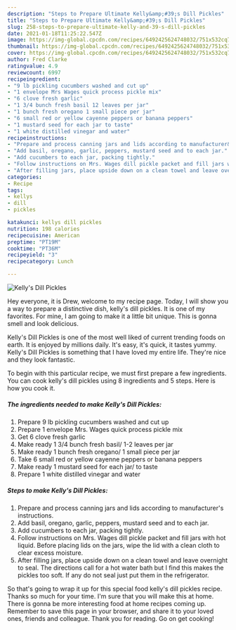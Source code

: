 ```yaml
---
description: "Steps to Prepare Ultimate Kelly&amp;#39;s Dill Pickles"
title: "Steps to Prepare Ultimate Kelly&amp;#39;s Dill Pickles"
slug: 258-steps-to-prepare-ultimate-kelly-and-39-s-dill-pickles
date: 2021-01-18T11:25:22.547Z
image: https://img-global.cpcdn.com/recipes/6492425624748032/751x532cq70/kellys-dill-pickles-recipe-main-photo.jpg
thumbnail: https://img-global.cpcdn.com/recipes/6492425624748032/751x532cq70/kellys-dill-pickles-recipe-main-photo.jpg
cover: https://img-global.cpcdn.com/recipes/6492425624748032/751x532cq70/kellys-dill-pickles-recipe-main-photo.jpg
author: Fred Clarke
ratingvalue: 4.9
reviewcount: 6997
recipeingredient:
- "9 lb pickling cucumbers washed and cut up"
- "1 envelope Mrs Wages quick process pickle mix"
- "6 clove fresh garlic"
- "1 3/4 bunch fresh basil 12 leaves per jar"
- "1 bunch fresh oregano 1 small piece per jar"
- "6 small red or yellow cayenne peppers or banana peppers"
- "1 mustard seed for each jar to taste"
- "1 white distilled vinegar and water"
recipeinstructions:
- "Prepare and process canning jars and lids according to manufacturer&#39;s instructions."
- "Add basil, oregano, garlic, peppers, mustard seed and to each jar."
- "Add cucumbers to each jar, packing tightly."
- "Follow instructions on Mrs. Wages dill pickle packet and fill jars with hot liquid. Before placing lids on the jars, wipe the lid with a clean cloth to clear excess moisture."
- "After filling jars, place upside down on a clean towel and leave overnight to seal.  The directions call for a hot water bath but I find this makes the pickles too soft.  If any do not seal just put them in the refrigerator."
categories:
- Recipe
tags:
- kellys
- dill
- pickles

katakunci: kellys dill pickles 
nutrition: 198 calories
recipecuisine: American
preptime: "PT19M"
cooktime: "PT36M"
recipeyield: "3"
recipecategory: Lunch

---
```



![Kelly&#39;s Dill Pickles](https://img-global.cpcdn.com/recipes/6492425624748032/751x532cq70/kellys-dill-pickles-recipe-main-photo.jpg)

Hey everyone, it is Drew, welcome to my recipe page. Today, I will show you a way to prepare a distinctive dish, kelly&#39;s dill pickles. It is one of my favorites. For mine, I am going to make it a little bit unique. This is gonna smell and look delicious.

Kelly&#39;s Dill Pickles is one of the most well liked of current trending foods on earth. It is enjoyed by millions daily. It's easy, it's quick, it tastes yummy. Kelly&#39;s Dill Pickles is something that I have loved my entire life. They're nice and they look fantastic.




To begin with this particular recipe, we must first prepare a few ingredients. You can cook kelly&#39;s dill pickles using 8 ingredients and 5 steps. Here is how you cook it.

<!--inarticleads1-->

##### The ingredients needed to make Kelly&#39;s Dill Pickles:

1. Prepare 9 lb pickling cucumbers washed and cut up
1. Prepare 1 envelope Mrs. Wages quick process pickle mix
1. Get 6 clove fresh garlic
1. Make ready 1 3/4 bunch fresh basil/ 1-2 leaves per jar
1. Make ready 1 bunch fresh oregano/ 1 small piece per jar
1. Take 6 small red or yellow cayenne peppers or banana peppers
1. Make ready 1 mustard seed for each jar/ to taste
1. Prepare 1 white distilled vinegar and water




<!--inarticleads2-->

##### Steps to make Kelly&#39;s Dill Pickles:

1. Prepare and process canning jars and lids according to manufacturer&#39;s instructions.
1. Add basil, oregano, garlic, peppers, mustard seed and to each jar.
1. Add cucumbers to each jar, packing tightly.
1. Follow instructions on Mrs. Wages dill pickle packet and fill jars with hot liquid. Before placing lids on the jars, wipe the lid with a clean cloth to clear excess moisture.
1. After filling jars, place upside down on a clean towel and leave overnight to seal.  The directions call for a hot water bath but I find this makes the pickles too soft.  If any do not seal just put them in the refrigerator.




So that's going to wrap it up for this special food kelly&#39;s dill pickles recipe. Thanks so much for your time. I'm sure that you will make this at home. There is gonna be more interesting food at home recipes coming up. Remember to save this page in your browser, and share it to your loved ones, friends and colleague. Thank you for reading. Go on get cooking!
